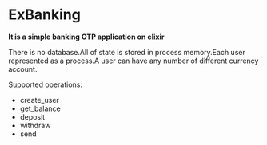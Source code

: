 # ExBanking
**It is a simple banking OTP application on elixir**

There is no database.All of state is stored in process memory.Each user represented as a process.A user can have any number of different currency account.

Supported operations:
  * create_user
  * get_balance
  * deposit 
  * withdraw
  * send
